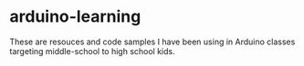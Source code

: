 arduino-learning
================

These are resouces and code samples I have been using in Arduino classes targeting
middle-school to high school kids. 


